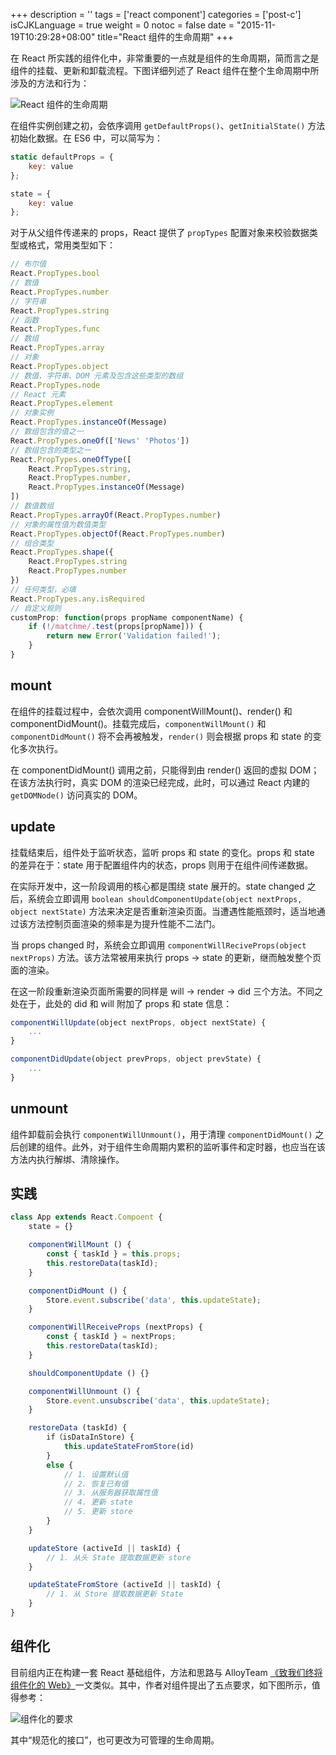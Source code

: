 +++
description = ''
tags = ['react component']
categories = ['post-c']
isCJKLanguage = true
weight = 0
notoc = false
date = "2015-11-19T10:29:28+08:00"
title="React 组件的生命周期"
+++

在 React 所实践的组件化中，非常重要的一点就是组件的生命周期，简而言之是组件的挂载、更新和卸载流程。下图详细列述了 React 组件在整个生命周期中所涉及的方法和行为：

![React 组件的生命周期](/img/react-lifecycle.png)

<!--more-->

在组件实例创建之初，会依序调用 `getDefaultProps()`、`getInitialState()` 方法初始化数据。在 ES6 中，可以简写为：

```js
static defaultProps = {
    key: value
};

state = {
    key: value
};
```

对于从父组件传递来的 props，React 提供了 `propTypes` 配置对象来校验数据类型或格式，常用类型如下：

```js
// 布尔值
React.PropTypes.bool                              
// 数值
React.PropTypes.number                            
// 字符串
React.PropTypes.string                            
// 函数
React.PropTypes.func                              
// 数组
React.PropTypes.array                             
// 对象
React.PropTypes.object                            
// 数值、字符串、DOM 元素及包含这些类型的数组
React.PropTypes.node                              
// React 元素
React.PropTypes.element                           
// 对象实例
React.PropTypes.instanceOf(Message)               
// 数组包含的值之一
React.PropTypes.oneOf(['News' 'Photos'])          
// 数组包含的类型之一
React.PropTypes.oneOfType([                       
    React.PropTypes.string,         
    React.PropTypes.number,         
    React.PropTypes.instanceOf(Message)                                  
])                                               
// 数值数组
React.PropTypes.arrayOf(React.PropTypes.number)   
// 对象的属性值为数值类型
React.PropTypes.objectOf(React.PropTypes.number)  
// 组合类型
React.PropTypes.shape({                           
    React.PropTypes.string                                   
    React.PropTypes.number                                   
})                                                 
// 任何类型，必填
React.PropTypes.any.isRequired                    
// 自定义规则
customProp: function(props propName componentName) {
    if (!/matchme/.test(props[propName])) {
        return new Error('Validation failed!');
    }
}
```

## mount

在组件的挂载过程中，会依次调用 componentWillMount()、render() 和 componentDidMount()。挂载完成后，`componentWillMount()` 和 `componentDidMount()` 将不会再被触发，`render()` 则会根据 props 和 state 的变化多次执行。

在 componentDidMount() 调用之前，只能得到由 render() 返回的虚拟 DOM；在该方法执行时，真实 DOM 的渲染已经完成，此时，可以通过 React 内建的 `getDOMNode()` 访问真实的 DOM。

## update

挂载结束后，组件处于监听状态，监听 props 和 state 的变化。props 和 state 的差异在于：state 用于配置组件内的状态，props 则用于在组件间传递数据。

在实际开发中，这一阶段调用的核心都是围绕 state 展开的。state changed 之后，系统会立即调用 `boolean shouldComponentUpdate(object nextProps, object nextState)` 方法来决定是否重新渲染页面。当遭遇性能瓶颈时，适当地通过该方法控制页面渲染的频率是为提升性能不二法门。

当 props changed 时，系统会立即调用 `componentWillReciveProps(object nextProps)` 方法。该方法常被用来执行 props -> state 的更新，继而触发整个页面的渲染。

在这一阶段重新渲染页面所需要的同样是 will -> render -> did 三个方法。不同之处在于，此处的 did 和 will 附加了 props 和 state 信息：

```js
componentWillUpdate(object nextProps, object nextState) {
    ...
}

componentDidUpdate(object prevProps, object prevState) {
    ...
}
```

## unmount

组件卸载前会执行 `componentWillUnmount()`，用于清理 `componentDidMount()` 之后创建的组件。此外，对于组件生命周期内累积的监听事件和定时器，也应当在该方法内执行解绑、清除操作。

## 实践

```js
class App extends React.Compoent {
    state = {}

    componentWillMount () {
        const { taskId } = this.props;
        this.restoreData(taskId);
    }

    componentDidMount () {
        Store.event.subscribe('data', this.updateState);
    }

    componentWillReceiveProps (nextProps) {
        const { taskId } = nextProps;
        this.restoreData(taskId);
    }

    shouldComponentUpdate () {}

    componentWillUnmount () {
        Store.event.unsubscribe('data', this.updateState);
    }

    restoreData (taskId) {
        if（isDataInStore) {
            this.updateStateFromStore(id)
        }
        else {
            // 1. 设置默认值
            // 2. 恢复已有值
            // 3. 从服务器获取属性值
            // 4. 更新 state
            // 5. 更新 store
        }
    }

    updateStore (activeId || taskId) {
        // 1. 从头 State 提取数据更新 store
    }

    updateStateFromStore (activeId || taskId) {
        // 1. 从 Store 提取数据更新 State
    }
}
```

## 组件化

目前组内正在构建一套 React 基础组件，方法和思路与 AlloyTeam [《致我们终将组件化的 Web》](http://www.alloyteam.com/2015/11/we-will-be-componentized-web-long-text/)一文类似。其中，作者对组件提出了五点要求，如下图所示，值得参考：

![组件化的要求](/img/react-component.png)

其中“规范化的接口”，也可更改为可管理的生命周期。

